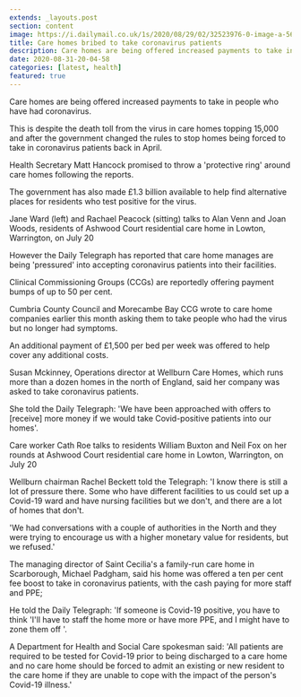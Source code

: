 ```yaml
---
extends: _layouts.post
section: content
image: https://i.dailymail.co.uk/1s/2020/08/29/02/32523976-0-image-a-56_1598663156449.jpg 
title: Care homes bribed to take coronavirus patients 
description: Care homes are being offered increased payments to take in people who have had coronavirus. This is despite the death toll from the virus in care homes topping 15,000 
date: 2020-08-31-20-04-58 
categories: [latest, health] 
featured: true 
--- 
```

Care homes are being offered increased payments to take in people who have had coronavirus.

This is despite the death toll from the virus in care homes topping 15,000 and after the government changed the rules to stop homes being forced to take in coronavirus patients back in April.

Health Secretary Matt Hancock promised to throw a 'protective ring' around care homes following the reports.

The government has also made £1.3 billion available to help find alternative places for residents who test positive for the virus.

Jane Ward (left) and Rachael Peacock (sitting) talks to Alan Venn and Joan Woods, residents of Ashwood Court residential care home in Lowton, Warrington, on July 20

However the Daily Telegraph has reported that care home manages are being 'pressured' into accepting coronavirus patients into their facilities.

Clinical Commissioning Groups (CCGs) are reportedly offering payment bumps of up to 50 per cent.

Cumbria County Council and Morecambe Bay CCG wrote to care home companies earlier this month asking them to take people who had the virus but no longer had symptoms.

An additional payment of £1,500 per bed per week was offered to help cover any additional costs.

Susan Mckinney, Operations director at Wellburn Care Homes, which runs more than a dozen homes in the north of England, said her company was asked to take coronavirus patients.

She told the Daily Telegraph: 'We have been approached with offers to [receive] more money if we would take Covid-positive patients into our homes'.

Care worker Cath Roe talks to residents William Buxton and Neil Fox on her rounds at Ashwood Court residential care home in Lowton, Warrington, on July 20

Wellburn chairman Rachel Beckett told the Telegraph: 'I know there is still a lot of pressure there. Some who have different facilities to us could set up a Covid-19 ward and have nursing facilities but we don't, and there are a lot of homes that don't.

'We had conversations with a couple of authorities in the North and they were trying to encourage us with a higher monetary value for residents, but we refused.'

The managing director of Saint Cecilia's a family-run care home in Scarborough, Michael Padgham, said his home was offered a ten per cent fee boost to take in coronavirus patients, with the cash paying for more staff and PPE;

He told the Daily Telegraph: 'If someone is Covid-19 positive, you have to think 'I'll have to staff the home more or have more PPE, and I might have to zone them off '.

A Department for Health and Social Care spokesman said: 'All patients are required to be tested for Covid-19 prior to being discharged to a care home and no care home should be forced to admit an existing or new resident to the care home if they are unable to cope with the impact of the person's Covid-19 illness.'


